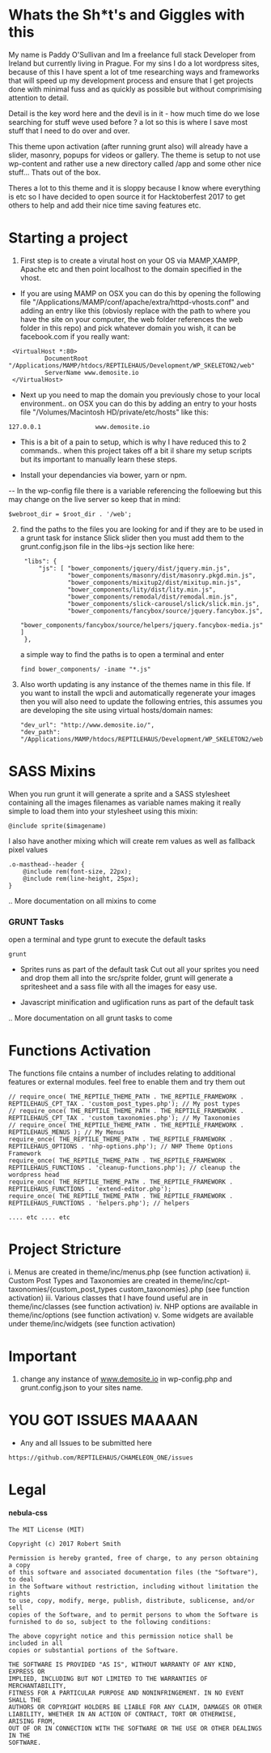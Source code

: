 # Whats the Sh*t's and Giggles with this

My name is Paddy O'Sullivan and Im a freelance full stack Developer from Ireland but currently living in Prague. For my sins I do a lot wordpress sites, because of this I have spent a lot of tme researching ways and frameworks that will speed up my development process and ensure that I get projects done with minimal fuss and as quickly as possible but without comprimising attention to detail.

Detail is the key word here and the devil is in it - how much time do we lose searching for stuff weve used before ? a lot so this is where I save most stuff that I need to do over and over. 

This theme upon activation (after running grunt also) will already have a slider, masonry, popups for videos or gallery. The theme is setup to not use wp-content and rather use a new directory called /app and some other nice stuff... Thats out of the box. 

Theres a lot to this theme and it is sloppy because I know where everything is etc so I have decided to open source it for Hacktoberfest 2017 to get others to help and add their nice time saving features etc.


# Starting a project

1) First step is to create a virutal host on your OS via MAMP,XAMPP, Apache etc and then point localhost to the domain specified in the vhost. 

- If you are using MAMP on OSX you can do this by opening the following file "/Applications/MAMP/conf/apache/extra/httpd-vhosts.conf" and adding an entry like this (obviosly replace with the path to where you have the site on your computer, the web folder references the web folder in this repo) and pick whatever domain you wish, it can be facebook.com if you really want:
```
 <VirtualHost *:80>
          DocumentRoot "/Applications/MAMP/htdocs/REPTILEHAUS/Development/WP_SKELETON2/web"
          ServerName www.demosite.io
 </VirtualHost>
```

- Next up you need to map the domain you previously chose to your local environment.. on OSX you can do this by adding an entry to your hosts file "/Volumes/Macintosh HD/private/etc/hosts" like this:
```
127.0.0.1               www.demosite.io
```

- This is a bit of a pain to setup, which is why I have reduced this to 2 commands.. when this project takes off a bit il share my setup scripts but its important to manually learn these steps.


- Install your dependancies via bower, yarn or npm.

-- In the wp-config file there is a variable referencing the folloewing but this may change on the live server so keep that in mind:

```
$webroot_dir = $root_dir . '/web';
```


2) find the paths to the files you are looking for and if they are to be used in a grunt task for instance Slick slider then you must add them to the grunt.config.json file in the libs->js section like here:
   ```
    "libs": {
        "js": [ "bower_components/jquery/dist/jquery.min.js",
                "bower_components/masonry/dist/masonry.pkgd.min.js",  
                "bower_components/mixitup2/dist/mixitup.min.js",          
                "bower_components/lity/dist/lity.min.js", 
                "bower_components/remodal/dist/remodal.min.js",
                "bower_components/slick-carousel/slick/slick.min.js",   
                "bower_components/fancybox/source/jquery.fancybox.js",
                "bower_components/fancybox/source/helpers/jquery.fancybox-media.js" ]
    },
    ```    
    a simple way to find the paths is to open a terminal and enter 
    ```
    find bower_components/ -iname "*.js"
    ```

3) Also worth updating is any instance of the themes name in this file. If you want to install the wpcli and automatically regenerate your images then you will also need to update the following entries, this assumes you are developing the site using virtual hosts/domain names:
    ```
    "dev_url": "http://www.demosite.io/",
    "dev_path": "/Applications/MAMP/htdocs/REPTILEHAUS/Development/WP_SKELETON2/web" 
    ```




# SASS Mixins

When you run grunt it will generate a sprite and a SASS stylesheet containing
all the images filenames as variable names making it really simple to load them into your stylesheet 
using this mixin: 
```
@include sprite($imagename)
```


I also have another mixing which will create rem values as well as fallback pixel values

```
.o-masthead--header {
    @include rem(font-size, 22px);
    @include rem(line-height, 25px);    
}
```

.. More documentation on all mixins to come

### GRUNT Tasks

open a terminal and type grunt to execute the default tasks

```
grunt
```

- Sprites 
runs as part of the default task
Cut out all your sprites you need and drop them all into the src/sprite folder, grunt will generate a 
spritesheet and a sass file with all the images for easy use.

- Javascript minification and uglification
runs as part of the default task

.. More documentation on all grunt tasks to come





# Functions Activation

The functions file cntains a number of includes relating to additional features or external modules. feel free to enable them and try them out

```
// require_once( THE_REPTILE_THEME_PATH . THE_REPTILE_FRAMEWORK . REPTILEHAUS_CPT_TAX . 'custom_post_types.php'); // My post types
// require_once( THE_REPTILE_THEME_PATH . THE_REPTILE_FRAMEWORK . REPTILEHAUS_CPT_TAX . 'custom_taxonomies.php'); // My Taxonomies
// require_once( THE_REPTILE_THEME_PATH . THE_REPTILE_FRAMEWORK . REPTILEHAUS_MENUS ); // My Menus
require_once( THE_REPTILE_THEME_PATH . THE_REPTILE_FRAMEWORK . REPTILEHAUS_OPTIONS . 'nhp-options.php'); // NHP Theme Options Framework
require_once( THE_REPTILE_THEME_PATH . THE_REPTILE_FRAMEWORK . REPTILEHAUS_FUNCTIONS . 'cleanup-functions.php'); // cleanup the wordpress head
require_once( THE_REPTILE_THEME_PATH . THE_REPTILE_FRAMEWORK . REPTILEHAUS_FUNCTIONS . 'extend-editor.php');
require_once( THE_REPTILE_THEME_PATH . THE_REPTILE_FRAMEWORK . REPTILEHAUS_FUNCTIONS . 'helpers.php'); // helpers

.... etc .... etc 
```

# Project Stricture

i. Menus are created in theme/inc/menus.php (see function activation) 
ii. Custom Post Types and Taxonomies are created in theme/inc/cpt-taxonomies/{custom_post_types custom_taxonomies}.php (see function activation) 
iii. Various classes that I have found useful are in theme/inc/classes (see function activation) 
iv. NHP options are available in theme/inc/options (see function activation) 
v. Some widgets are available under theme/inc/widgets (see function activation) 

# Important
1) change any instance of www.demosite.io in wp-config.php and grunt.config.json to your sites name.






# YOU GOT ISSUES MAAAAN
- Any and all Issues to be submitted here
```
https://github.com/REPTILEHAUS/CHAMELEON_ONE/issues
```

# Legal
#### nebula-css
    The MIT License (MIT)
    
    Copyright (c) 2017 Robert Smith
    
    Permission is hereby granted, free of charge, to any person obtaining a copy
    of this software and associated documentation files (the "Software"), to deal
    in the Software without restriction, including without limitation the rights
    to use, copy, modify, merge, publish, distribute, sublicense, and/or sell
    copies of the Software, and to permit persons to whom the Software is
    furnished to do so, subject to the following conditions:
    
    The above copyright notice and this permission notice shall be included in all
    copies or substantial portions of the Software.
    
    THE SOFTWARE IS PROVIDED "AS IS", WITHOUT WARRANTY OF ANY KIND, EXPRESS OR
    IMPLIED, INCLUDING BUT NOT LIMITED TO THE WARRANTIES OF MERCHANTABILITY,
    FITNESS FOR A PARTICULAR PURPOSE AND NONINFRINGEMENT. IN NO EVENT SHALL THE
    AUTHORS OR COPYRIGHT HOLDERS BE LIABLE FOR ANY CLAIM, DAMAGES OR OTHER
    LIABILITY, WHETHER IN AN ACTION OF CONTRACT, TORT OR OTHERWISE, ARISING FROM,
    OUT OF OR IN CONNECTION WITH THE SOFTWARE OR THE USE OR OTHER DEALINGS IN THE
    SOFTWARE.